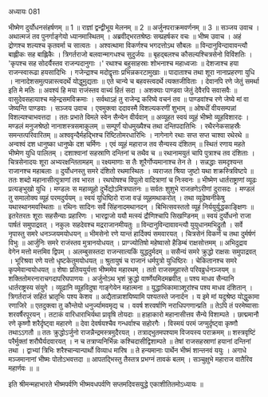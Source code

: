 अध्यायः 081

भीष्मेण दुर्योधनसंहर्षणम् ॥ 1 ॥ राज्ञां द्वन्द्वीभूय मेलनम् ॥ 2 ॥ अर्जुनपराक्रमवर्णनम् ॥ 3 ॥
सञ्जय उवाच ।
अथात्मजं तव पुनर्गाङ्गेयो ध्यानमास्थितम् ।
अब्रवीद्भरतश्रेष्ठः सम्प्रहर्षकर वचः ॥
भीष्म उवाच ।
अहं द्रोणश्च शल्यश्च कृतवर्मा च सात्वतः ।
अश्वत्थामा विकर्णश्च भगदत्तोऽथ सौबलः ॥
विन्दानुविन्दावावन्त्यौ बाह्लीकः सह बाह्लिकैः ।
त्रिगर्तराजो बलवान्मागधश्च सुदुर्जयः ॥
बृहद्बलश्च कौसल्यश्चित्रसेनो विविंशतिः ।
\'कृपश्च सह सोदर्यैस्तव राजन्पदानुगाः ।\'
रथाश्च बहुसाहस्राः शोभनाश्च महाध्वजाः ॥
देशजाश्च हया राजन्स्वारूढा हयसादिभिः ।
गजेन्द्राश्च मदोद्वृत्ताः प्रभिन्नकरटामुखाः ॥
पादाताश्च तथा शूरा नानाप्रहरणा युधि ।
नानादेशसमुत्पन्नास्त्वदर्थे योद्धुमुद्यताः ॥
एते चान्ये च बहवस्त्वदर्थे त्यक्तजीविताः ।
देवानपि रणे जेतुं समर्था इति मे मतिः ॥
अवश्यं हि मया राजंस्तव वाच्यं हितं सदा ।
अशक्याः पाण्डवा जेतुं देवैरपि सवासवैः ॥
वासुदेवसहायाश्च महेन्द्रसमविक्रमाः ।
सर्वथाऽहं तु राजेन्द्र करिष्ये वचनं तव ॥
पाण्डवांश्च रणे जेष्ये मां वा जेष्यन्ति पाण्डवाः ।
सञ्जय उवाच ।
एवमुक्त्वा ददावस्मै विशल्यकरणीं शुभाम् ॥
ओषधीं वीयसम्पन्नां विशल्यश्चाभवत्तदा ।
ततः प्रभाते विमले स्वेन सैन्येन वीर्यवान् ॥
अव्यूहत स्वयं व्यूहं भीष्मो व्यूहविशारदः ।
मण्डलं मनुजश्रेष्ठो नानाशस्त्रसमाकुलम् ॥
सम्पूर्णं योधमुख्यैश्च तथा दन्तिपदातिभिः ।
रथैरनेकसाहस्रैः समन्तत्परिवारितम् ॥
अश्ववृन्दैर्महद्भिश्च रिष्टितोमरधारिभिः ।
नागेनागे रथाः सप्त सप्त चाश्वा रथेरथे ॥
अन्वश्वं दश धानुष्का धानुष्के दश चर्मिणः ।
एवं व्यूहं महाराज तव सैन्यस्य दंशितम् ॥
स्थितं रणाय महते भीष्मेण युधि पालितम् ।
दशाश्वानां सहस्राणि दन्तिनां च तथैव च ॥
रथानामयुतं चापि पुत्राश्च तव दंशिताः ।
चित्रसेनादयः शूरा अभ्यरक्षन्तितामहम् ॥
रक्ष्यमाणाः स तैः शूरैर्गोप्यमानाश्च तेन ते ।
सन्नद्धाः समदृश्यन्त राजानश्च महाबलाः ॥
दुर्योधनस्तु समरे दंशितो रथमास्थितः ।
व्यराजत श्रिया जुष्टो यथा शक्रस्त्रिविष्टपे ॥
ततः शब्दो महानासीत्पुत्राणां तव भारत ।
रथघोषश्च विपुलो वादित्राणां च निःस्वनः ॥
भीष्मेण धार्तराष्ट्राणां व्यूढः प्रत्यङ्भुखो युधि ।
मण्डलः स महाव्यूहो दुर्भेद्योऽमित्रघातनः ॥
सर्वतः शुशुभे राजन्रणेऽरीणां दुरासदः ।
मण्डलं तु समालोक्य व्यूहं परमदुर्ययम् ॥
स्वयं युधिष्ठिरो राजा वज्रं व्यूहमथाकरोत् ।
तथा व्यूढेष्वनीकेषु यथास्थानमवस्थिताः ॥
रथिनः सादिनः सर्वे सिंहनादमथानदन् ।
बिभित्सवस्ततो व्यूहं निर्ययुर्युद्धकाङ्क्षिणः ॥
इतरेतरतः शूराः सहसैन्याः प्रहारिणः ।
भारद्वाजो ययौ मत्स्यं द्रौणिश्चापि सिखण्डिनम् ॥
स्वयं दुर्योधनो राजा पार्षतं समुपाद्रवत् ।
नकुलः सहदेवश्च मद्रराजानमीयतुः ॥
विन्दानुविन्दावावन्त्यौ युयुधानमभिद्रुतौ ।
सर्वे नृपास्तु समरे धनञ्जयमयोधयन् ॥
भीमसेनो रणे यान्तं हार्दिक्यं समवारयत् ।
चित्रसेनं विकर्णं च तथा दुर्मर्षणं विभुः ॥
आर्जुनिः समरे राजंस्तव मुत्रानयोधयत् ।
प्राग्ज्योतिषो महेष्वासो हैडिम्बं राक्षसोत्तमम् ॥
अभिदुद्राव वेगेन मत्तो मत्तमिव द्विपम् ।
अलम्बुसस्तदा राजन्सात्यकिं युद्धदुर्मदम् ॥
ससैन्यं समरे क्रुद्धो राक्षसः समुपाद्रवत् ।
भूरिश्रवा रणे यत्तो धृष्टकेतुमयोधयत् ॥
श्रुतायुषं च राजानं धर्मपुत्रो युधिष्ठिरः ।
चेकितानश्च समरे कृपमेवान्वयोधयत् ॥
शेषाः प्रतिययुर्यत्ता भीष्ममेव महारथम् ।
ततो राजसमूहास्ते परिवव्रुर्धनञ्जयम् ॥
शक्तितोमरनाराचगदापरिघपाणयः ।
अर्जुनोऽथ भृशं क्रुद्धो वार्ष्णेयमिदमब्रवीत् ॥
पश्य माधव सैन्यानि धार्तराष्ट्रस्य संयुगे ।
व्यूढानि व्यूहविदुषा गाङ्गेयेन महात्मना ॥
युद्धाभिकामाञ्शूरांश्च पश्य माधव दंशितान् ।
त्रिगर्तराजं सहितं भ्रातृभिः पश्य केशव ॥
अद्यैतान्नाशयिष्यामि पश्यतस्ते जनार्दन ।
य इमे मां यदुश्रेष्ठ योद्धुकामा रणाजिरे ॥
एतदुक्त्वा तु कौन्तेयो धनुर्ज्यामवमृद्य च ।
ववर्ष शरवर्षाणि नराधिपगणान्प्रति ॥
तेऽपि तं परमेष्वासाः शरवर्षैरपूरयन् ।
तटाकं वारिधाराभिर्यथा प्रावृषि तोयदाः ॥
हाहाकारो महानासीत्तव सैन्ये विशाम्पते ।
छाद्ममानौ रणे कृष्णौ शरैर्दृष्ट्वा महारणे ॥
देवा देवर्षयश्चैव गन्धर्वाश्च सहोरगैः ।
विस्मयं परमं जग्मुर्दृष्ट्वा कृष्णौ तथाऽऽगतौ ॥
ततः क्रुद्धोऽर्जुनो राजन्नैन्द्रमस्त्रमुदैरयत् ।
तत्राद्भुतमपश्याम विजयस्य पराक्रमम् ॥
शस्त्रवृष्टिं परैर्मुक्तां शरौघैर्यदवारयत् ।
न च तत्राप्यनिर्भिन्नः कश्चिदासीद्विशाम्पते ॥
तेषां राजसहस्राणां हयानां दन्तिनां तथा ।
द्वाभ्यां त्रिभिः शरैश्चान्यान्पार्थो विव्याध मारिष ॥
ते हन्यमानाः पार्थेन भीष्मं शान्तनवं ययुः ।
अगाधे मञ्जमानानां भीष्मः पोतोऽभवत्तदा ॥
आपतद्भिस्तु तैस्तत्र प्रभग्नं तावकं बलम् ।
सञ्चुक्षुभे महाराज वातैरिव महार्णवः ॥ ॥

इति श्रीमन्महाभारते भीष्मपर्वणि भीष्मवधपर्वणि सप्तमदिवसयुद्धे एकाशीतितमोऽध्यायः ॥
